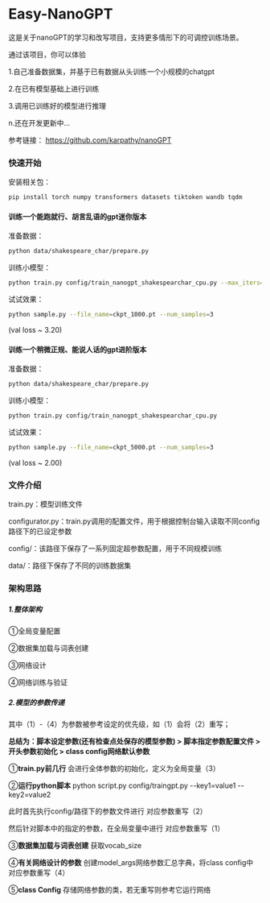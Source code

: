 # Easy-NanoGPT

这是关于nanoGPT的学习和改写项目，支持更多情形下的可调控训练场景。

通过该项目，你可以体验

1.自己准备数据集，并基于已有数据从头训练一个小规模的chatgpt

2.在已有模型基础上进行训练

3.调用已训练好的模型进行推理

n.还在开发更新中...

参考链接： https://github.com/karpathy/nanoGPT

### 快速开始
安装相关包：

```sh
pip install torch numpy transformers datasets tiktoken wandb tqdm
```

#### 训练一个能跑就行、胡言乱语的gpt迷你版本
准备数据：

```sh
python data/shakespeare_char/prepare.py
```

训练小模型：

```sh
python train.py config/train_nanogpt_shakespearchar_cpu.py --max_iters=1000 --n_embd=64
```

试试效果：

```sh
python sample.py --file_name=ckpt_1000.pt --num_samples=3
```

(val loss ~ 3.20)

#### 训练一个稍微正规、能说人话的gpt进阶版本
准备数据：

```sh
python data/shakespeare_char/prepare.py
```

训练小模型：

```sh
python train.py config/train_nanogpt_shakespearchar_cpu.py
```


试试效果：

```sh
python sample.py --file_name=ckpt_5000.pt --num_samples=3
```

(val loss ~ 2.00)

### 文件介绍
train.py：模型训练文件

configurator.py：train.py调用的配置文件，用于根据控制台输入读取不同config路径下的已设定参数

config/：该路径下保存了一系列固定超参数配置，用于不同规模训练

data/：路径下保存了不同的训练数据集

### 架构思路

##### 1.整体架构
①全局变量配置

②数据集加载与词表创建

③网络设计

④网络训练与验证

##### 2.模型的参数传递

其中（1）-（4）为参数被参考设定的优先级，如（1）会将（2）重写；

**总结为：脚本设定参数(还有检查点处保存的模型参数) > 脚本指定参数配置文件 > 开头参数初始化 > class config网络默认参数**

①**train.py前几行** 会进行全体参数的初始化，定义为全局变量（3）

②**运行python脚本** python script.py config/traingpt.py --key1=value1 --key2=value2

此时首先执行config/路径下的参数文件进行 对应参数重写（2）

然后针对脚本中的指定的参数，在全局变量中进行 对应参数重写（1）

③**数据集加载与词表创建** 获取vocab_size

④**有关网络设计的参数** 创建model_args网络参数汇总字典，将class config中 对应参数重写（4）

⑤**class Config** 存储网络参数的类，若无重写则参考它运行网络



